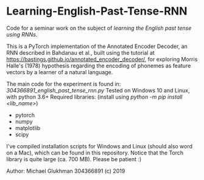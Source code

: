 # Learning-English-Past-Tense-RNN
Code for a seminar work on the subject of *learning the English past tense using RNNs*.

This is a PyTorch implementation of the Annotated Encoder Decoder, an RNN described in Bahdanau et al.,
built using the tutorial at https://bastings.github.io/annotated_encoder_decoder/,
for exploring Morris Halle's (1978) hypothesis regarding the encoding of phonemes as feature vectors
by a learner of a natural language.

The main code for the experiment is found in: _304366891_english_past_tense_rnn.py_
   Tested on Windows 10 and Linux, with python 3.6+
   Required libraries: (install using _python -m pip install <lib_name>_)
   - pytorch
   - numpy
   - matplotlib
   - scipy
   
  I've compiled installation scripts for Windows and Linux (should also word on a Mac), which
  can be found in this repository. 
  Notice that the Torch library is quite large (ca. 700 MB). Please be patient :)
  
  Author: Michael Glukhman 304366891 (c) 2019 
